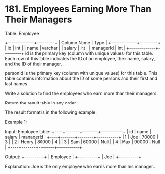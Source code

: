 # 181. Employees Earning More Than Their Managers

Table: Employee

+-------------+---------+
| Column Name | Type    |
+-------------+---------+
| id          | int     |
| name        | varchar |
| salary      | int     |
| managerId   | int     |
+-------------+---------+
id is the primary key (column with unique values) for this table.
Each row of this table indicates the ID of an employee, their name, salary, and the ID of their manager.

personId is the primary key (column with unique values) for this table.
This table contains information about the ID of some persons and their first and last names.

Write a solution to find the employees who earn more than their managers.

Return the result table in any order.

The result format is in the following example.


Example 1:

Input:
Employee table:
+----+-------+--------+-----------+
| id | name  | salary | managerId |
+----+-------+--------+-----------+
| 1  | Joe   | 70000  | 3         |
| 2  | Henry | 80000  | 4         |
| 3  | Sam   | 60000  | Null      |
| 4  | Max   | 90000  | Null      |
+----+-------+--------+-----------+

Output:
+----------+
| Employee |
+----------+
| Joe      |
+----------+

Explanation: Joe is the only employee who earns more than his manager..
